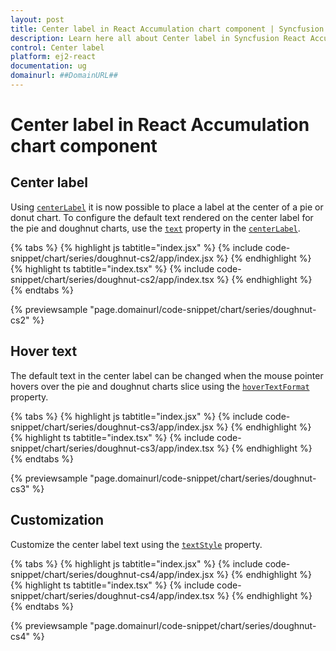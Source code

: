 ```yaml
---
layout: post
title: Center label in React Accumulation chart component | Syncfusion
description: Learn here all about Center label in Syncfusion React Accumulation chart component of Syncfusion Essential JS 2 and more.
control: Center label 
platform: ej2-react
documentation: ug
domainurl: ##DomainURL##
---
```


# Center label in React Accumulation chart component

## Center label

Using [`centerLabel`](https://ej2.syncfusion.com/react/documentation/api/accumulation-chart/centerLabel) it is now possible to place a label at the center of a pie or donut chart. To configure the default text rendered on the center label for the pie and doughnut charts, use the [`text`](https://ej2.syncfusion.com/react/documentation/api/accumulation-chart/centerLabel/#text) property in the [`centerLabel`](https://ej2.syncfusion.com/react/documentation/api/accumulation-chart/centerLabel).

{% tabs %}
{% highlight js tabtitle="index.jsx" %}
{% include code-snippet/chart/series/doughnut-cs2/app/index.jsx %}
{% endhighlight %}
{% highlight ts tabtitle="index.tsx" %}
{% include code-snippet/chart/series/doughnut-cs2/app/index.tsx %}
{% endhighlight %}
{% endtabs %}

{% previewsample "page.domainurl/code-snippet/chart/series/doughnut-cs2" %}

## Hover text

The default text in the center label can be changed when the mouse pointer hovers over the pie and doughnut charts slice using the [`hoverTextFormat`](https://ej2.syncfusion.com/react/documentation/api/accumulation-chart/centerLabel/#hovertextformat) property.

{% tabs %}
{% highlight js tabtitle="index.jsx" %}
{% include code-snippet/chart/series/doughnut-cs3/app/index.jsx %}
{% endhighlight %}
{% highlight ts tabtitle="index.tsx" %}
{% include code-snippet/chart/series/doughnut-cs3/app/index.tsx %}
{% endhighlight %}
{% endtabs %}

{% previewsample "page.domainurl/code-snippet/chart/series/doughnut-cs3" %}

## Customization

Customize the center label text using the [`textStyle`](https://ej2.syncfusion.com/react/documentation/api/accumulation-chart/centerLabel/#textstyle) property.

{% tabs %}
{% highlight js tabtitle="index.jsx" %}
{% include code-snippet/chart/series/doughnut-cs4/app/index.jsx %}
{% endhighlight %}
{% highlight ts tabtitle="index.tsx" %}
{% include code-snippet/chart/series/doughnut-cs4/app/index.tsx %}
{% endhighlight %}
{% endtabs %}

{% previewsample "page.domainurl/code-snippet/chart/series/doughnut-cs4" %}
